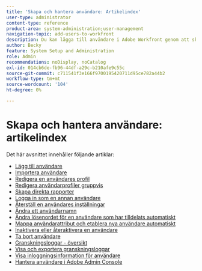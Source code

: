 ```yaml
---
title: 'Skapa och hantera användare: Artikelindex'
user-type: administrator
content-type: reference
product-area: system-administration;user-management
navigation-topic: add-users-to-workfront
description: Du kan lägga till användare i Adobe Workfront genom att skapa enskilda användare från grunden eller genom att kopiera befintliga användare.
author: Becky
feature: System Setup and Administration
role: Admin
recommendations: noDisplay, noCatalog
exl-id: 014cb6de-fb96-44df-a29c-b210afe9c55c
source-git-commit: c711541f3e166f9700195420711d95ce782a44b2
workflow-type: tm+mt
source-wordcount: '104'
ht-degree: 0%

---
```


# Skapa och hantera användare: artikelindex

<!-- Audited: 2/2024 -->

Det här avsnittet innehåller följande artiklar:

* [Lägg till användare](../../../administration-and-setup/add-users/create-and-manage-users/add-users.md)
* [Importera användare](../../../administration-and-setup/add-users/create-and-manage-users/import-users.md)
* [Redigera en användares profil](../../../administration-and-setup/add-users/create-and-manage-users/edit-a-users-profile.md)
* [Redigera användarprofiler gruppvis](../../../administration-and-setup/add-users/create-and-manage-users/edit-user-profiles-in-bulk.md)
* [Skapa direkta rapporter](../../../administration-and-setup/add-users/create-and-manage-users/create-direct-reports.md)
* [Logga in som en annan användare](../../../administration-and-setup/add-users/create-and-manage-users/log-in-as-another-user.md)
* [Återställ en användares inställningar](../../../administration-and-setup/add-users/create-and-manage-users/reset-a-users-preferences.md)
* [Ändra ett användarnamn](../../../administration-and-setup/add-users/create-and-manage-users/change-a-username.md)
* [Ändra lösenordet för en användare som har tilldelats automatiskt](../../../administration-and-setup/add-users/create-and-manage-users/change-pw-auto-provisioned-user.md)
* [Mappa användarattribut och etablera nya användare automatiskt](../../../administration-and-setup/add-users/create-and-manage-users/map-user-attributes.md)
* [Inaktivera eller återaktivera en användare](../../../administration-and-setup/add-users/create-and-manage-users/deactivate-a-user.md)
* [Ta bort användare](../../../administration-and-setup/add-users/create-and-manage-users/delete-a-user.md)
* [Granskningsloggar - översikt](../../../administration-and-setup/add-users/create-and-manage-users/audit-logs.md)
* [Visa och exportera granskningsloggar](../../../administration-and-setup/add-users/create-and-manage-users/view-and-export-audit-logs.md)
* [Visa inloggningsinformation för användare](../../../administration-and-setup/add-users/create-and-manage-users/view-user-login-info.md)
* [Hantera användare i Adobe Admin Console](../../../administration-and-setup/add-users/create-and-manage-users/admin-console.md)
